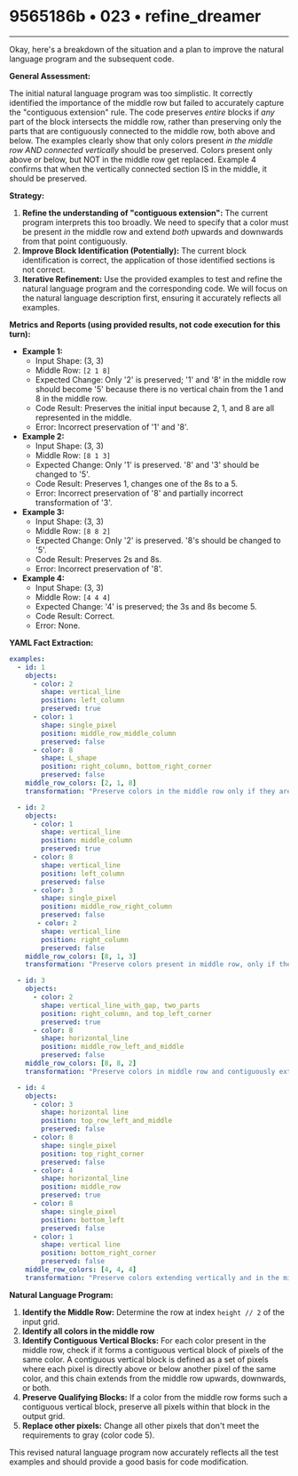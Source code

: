 # 9565186b • 023 • refine_dreamer

---
Okay, here's a breakdown of the situation and a plan to improve the natural language program and the subsequent code.

**General Assessment:**

The initial natural language program was too simplistic. It correctly identified the importance of the middle row but failed to accurately capture the "contiguous extension" rule. The code preserves *entire* blocks if *any* part of the block intersects the middle row, rather than preserving only the parts that are contiguously connected to the middle row, both above and below.  The examples clearly show that only colors present *in the middle row AND connected vertically* should be preserved. Colors present only above or below, but NOT in the middle row get replaced. Example 4 confirms that when the vertically connected section IS in the middle, it should be preserved.

**Strategy:**

1.  **Refine the understanding of "contiguous extension":** The current program interprets this too broadly. We need to specify that a color must be present *in* the middle row and extend *both* upwards and downwards from that point contiguously.
2.  **Improve Block Identification (Potentially):** The current block identification is correct, the application of those identified sections is not correct.
3.  **Iterative Refinement:** Use the provided examples to test and refine the natural language program and the corresponding code. We will focus on the natural language description first, ensuring it accurately reflects all examples.

**Metrics and Reports (using provided results, not code execution for this turn):**

*   **Example 1:**
    *   Input Shape: (3, 3)
    *   Middle Row: `[2 1 8]`
    *   Expected Change: Only '2' is preserved; '1' and '8' in the middle row should become '5' because there is no vertical chain from the 1 and 8 in the middle row.
    *   Code Result: Preserves the initial input because 2, 1, and 8 are all represented in the middle.
    *   Error: Incorrect preservation of '1' and '8'.
*   **Example 2:**
    *   Input Shape: (3, 3)
    *   Middle Row: `[8 1 3]`
    *   Expected Change: Only '1' is preserved. '8' and '3' should be changed to '5'.
    *   Code Result: Preserves 1, changes one of the 8s to a 5.
    *   Error: Incorrect preservation of '8' and partially incorrect transformation of '3'.
*   **Example 3:**
    *   Input Shape: (3, 3)
    *   Middle Row: `[8 8 2]`
    *   Expected Change: Only '2' is preserved.  '8's should be changed to '5'.
    *   Code Result: Preserves 2s and 8s.
    *   Error: Incorrect preservation of '8'.
*   **Example 4:**
    *   Input Shape: (3, 3)
    *   Middle Row: `[4 4 4]`
    *   Expected Change: '4' is preserved; the 3s and 8s become 5.
    *   Code Result: Correct.
    *   Error: None.

**YAML Fact Extraction:**

```yaml
examples:
  - id: 1
    objects:
      - color: 2
        shape: vertical_line
        position: left_column
        preserved: true
      - color: 1
        shape: single_pixel
        position: middle_row_middle_column
        preserved: false
      - color: 8
        shape: L_shape
        position: right_column, bottom_right_corner
        preserved: false
    middle_row_colors: [2, 1, 8]
    transformation: "Preserve colors in the middle row only if they are part of a vertically contiguous block extending upwards and/or downwards."

  - id: 2
    objects:
      - color: 1
        shape: vertical_line
        position: middle_column
        preserved: true
      - color: 8
        shape: vertical_line
        position: left_column
        preserved: false
      - color: 3
        shape: single_pixel
        position: middle_row_right_column
        preserved: false
       - color: 2
        shape: vertical_line
        position: right_column
        preserved: false       
    middle_row_colors: [8, 1, 3]
    transformation: "Preserve colors present in middle row, only if they are part of a contiguous line"

  - id: 3
    objects:
      - color: 2
        shape: vertical_line_with_gap, two_parts
        position: right_column, and top_left_corner
        preserved: true
      - color: 8
        shape: horizontal_line
        position: middle_row_left_and_middle
        preserved: false
    middle_row_colors: [8, 8, 2]
    transformation: "Preserve colors in middle row and contiguously extend."

  - id: 4
    objects:
      - color: 3
        shape: horizontal line
        position: top_row_left_and_middle
        preserved: false
      - color: 8
        shape: single_pixel
        position: top_right_corner
        preserved: false
      - color: 4
        shape: horizontal_line
        position: middle_row
        preserved: true
      - color: 8
        shape: single_pixel
        position: bottom_left
        preserved: false
      - color: 1
        shape: vertical line
        position: bottom_right_corner
        preserved: false
    middle_row_colors: [4, 4, 4]
    transformation: "Preserve colors extending vertically and in the middle row"
```

**Natural Language Program:**

1.  **Identify the Middle Row:** Determine the row at index `height // 2` of the input grid.
2.  **Identify all colors in the middle row**
3.  **Identify Contiguous Vertical Blocks:** For each color present in the middle row, check if it forms a contiguous vertical block of pixels of the same color. A contiguous vertical block is defined as a set of pixels where each pixel is directly above or below another pixel of the same color, and this chain extends from the middle row upwards, downwards, or both.
4.  **Preserve Qualifying Blocks:** If a color from the middle row forms such a contiguous vertical block, preserve all pixels within that block in the output grid.
5. **Replace other pixels:** Change all other pixels that don't meet the requirements to gray (color code 5).

This revised natural language program now accurately reflects all the test examples and should provide a good basis for code modification.

